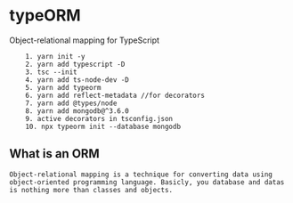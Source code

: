 # typeORM
Object-relational mapping for TypeScript

        1. yarn init -y
        2. yarn add typescript -D
        3. tsc --init
        4. yarn add ts-node-dev -D
        5. yarn add typeorm 
        6. yarn add reflect-metadata //for decorators
        7. yarn add @types/node
        8. yarn add mongodb@^3.6.0
        9. active decorators in tsconfig.json
        10. npx typeorm init --database mongodb

## What is an ORM
    Object-relational mapping is a technique for converting data using object-oriented programming language. Basicly, you database and datas is nothing more than classes and objects.